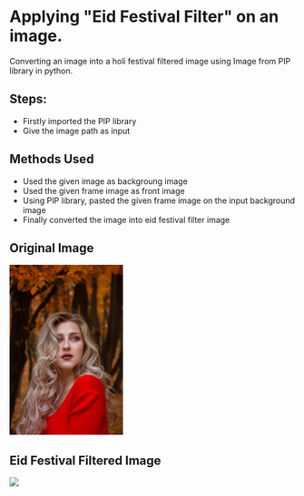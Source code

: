 # Applying "Eid Festival Filter" on an image.

Converting an image into a holi festival filtered image using Image from PIP library in python.

## Steps:
* Firstly imported the PIP library 
* Give the image path as input

## Methods Used
* Used the given image as backgroung image
* Used the given frame image as front image
* Using PIP library, pasted the given frame image on the input background image 
* Finally converted the image into eid festival filter image


## Original Image
<img src="Images/Image.jpg" height="300px">

## Eid Festival Filtered Image
<img src="Images/Eid Filtered Image.png" height="300px">
